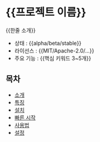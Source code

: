 # {{프로젝트 이름}}
{{한줄 소개}}

- 상태 : {{alpha/beta/stable}}
- 라이선스 : {{MIT/Apache-2.0/...}}
- 주요 기능 : {{핵심 키워드 3~5개}}

## 목차
- [소개](#소개)
- [특징](#특징)
- [설치](#설치)
- [빠른 시작](#빠른-시작)
- [사용법](#사용법)
- [설정](#설정)

